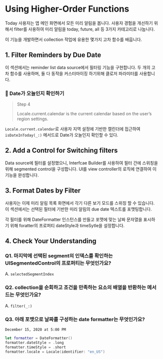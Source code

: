 # Using Higher-Order Functions

Today 사용자는 앱 메인 화면에서 모든 미리 알림을 봅니다. 사용자 경험을 개선하기 위해서 filter를 사용하여 미리 알림을 today, future, all 등 3가지 카테고리로 나눕니다.

이 기능을 개발하면서 collection 작업에 유용한 몇가지 고차 함수를 배웁니다.

## 1. Filter Reminders by Due Date

이 섹션에서는 reminder list data source에서 필터링 기능을 구현합니다. 두 개의 고차 함수를 사용하며, 둘 다 동작을 커스터마이징 하기위해 클로저 파라미터를 사용합니다.

### 📌 Date가 오늘인지 확인하기

> Step 4  
>  
> Locale.current.calendar is the current calendar based on the user’s region settings.

`Locale.current.calendar`로 사용자 지역 설정에 기반한 캘린더에 접근하여 `isDateInToday(_:)` 메서드로 Date가 오늘인지 확인할 수 있다.

## 2. Add a Control for Switching filters

Data source에 필터를 설정했으니, Interfcae Builder를 사용하여 필터 간에 스위칭을 위해 segmented control을 구성합니다. UI를 view controller의 로직에 연결하여 이 기능을 완성합니다.

## 3. Format Dates by Filter

사용자는 이제 미리 알림 목록 화면에서 각기 다른 보기 모드를 스위칭 할 수 있습니다. 이 섹션에서는 선택된 필터에 기반한 미리 알림의 due date 텍스트를 포맷팅합니다.  
  
각 필터를 위해 DateFormatter 인스턴스를 만들고 포맷에 맞는 날짜 문자열을 표시하기 위해 foratter의 프로퍼티 dateStyle과 timeSytle을 설정합니다.

## 4. Check Your Understanding

### Q1. 마지막에 선택된 segment의 인덱스를 확인하는 UISegmentedControl의 프로퍼티는 무엇인가요?

A. `selectedSegmentIndex`

### Q2. collection을 순회하고 조건을 만족하는 요소의 배열을 반환하는 메서드는 무엇인가요?

A. `filter(_:)`

### Q3. 아래 포맷으로 날짜를 구성하는 date formatter는 무엇인가요?

`December 15, 2020 at 5:00 PM`

~~~swift
let formatter = DateFormatter()
formatter.dateStyle = .long
formatter.timeStyle = .short
formatter.locale = Locale(identifier: "en_US")
~~~
